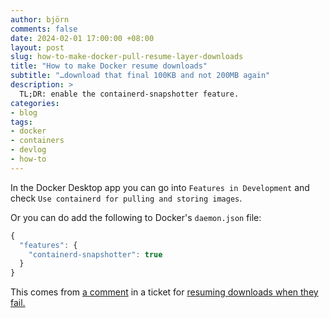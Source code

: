 ```yaml
---
author: björn
comments: false
date: 2024-02-01 17:00:00 +08:00
layout: post
slug: how-to-make-docker-pull-resume-layer-downloads
title: "How to make Docker resume downloads" 
subtitle: "…download that final 100KB and not 200MB again"
description: >
  TL;DR: enable the containerd-snapshotter feature.
categories:
- blog
tags:
- docker
- containers
- devlog
- how-to
---
```

In the Docker Desktop app you can go into `Features in Development` and check
`Use containerd for pulling and storing images`.

Or you can do add the following to Docker's `daemon.json` file:

```javascript
{
  "features": {
    "containerd-snapshotter": true
  }
}
```

This comes from [a comment] in a ticket for [resuming downloads when they 
fail.][2]

[a comment]: https://github.com/docker/for-linux/issues/1187#issuecomment-1457279396
[2]: https://github.com/docker/for-linux/issues/1187
